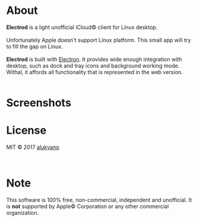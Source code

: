 <h1>About</h1>
<b>Electrod</b> is a light unofficial iCloud&copy; client for Linux desktop.<br><br>
    Unfortunately Apple doesn't support Linux platform. This small app will try to fill the gap on Linux.<br>
    <br>
    <b>Electrod</b> is built with <a href="http://electron.atom.io/">Electron</a>. It provides wide enough integration with desktop, such as dock and tray icons and background working mode. Withal, it affords all functionality that is represented in the web version.<br><br>
    <h1>Screenshots</h1>
    <div>
    </div>
    <h1>License</h1>
    <p>MIT &copy; 2017 <a href="https://github.com/alukyano">alukyano</a></p><br>
    <h1>Note</h1>
    <p>This software is 100% free, non-commercial, independent and unofficial. It is <b>not</b> supported by Apple&copy; Corporation or any other commercial organization.</p>
